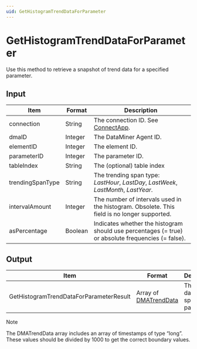 ```yaml
---
uid: GetHistogramTrendDataForParameter
---
```


# GetHistogramTrendDataForParameter

Use this method to retrieve a snapshot of trend data for a specified parameter.

## Input

| Item | Format | Description |
|--|--|--|
| connection | String | The connection ID. See [ConnectApp](xref:ConnectApp). |
| dmaID | Integer | The DataMiner Agent ID. |
| elementID | Integer | The element ID. |
| parameterID | Integer | The parameter ID. |
| tableIndex | String | The (optional) table index |
| trendingSpanType | String | The trending span type: *LastHour*, *LastDay*, *LastWeek*, *LastMonth*, *LastYear*. |
| intervalAmount | Integer | The number of intervals used in the histogram. Obsolete. This field is no longer supported. |
| asPercentage | Boolean | Indicates whether the histogram should use percentages (= true) or absolute frequencies (= false). |

## Output

| Item | Format | Description |
|--|--|--|
| GetHistogramTrendDataForParameterResult | Array of [DMATrendData](xref:DMATrendData) | The trend data for the specified parameter. |

> [!NOTE]
> The DMATrendData array includes an array of timestamps of type “long”. These values should be divided by 1000 to get the correct boundary values.
